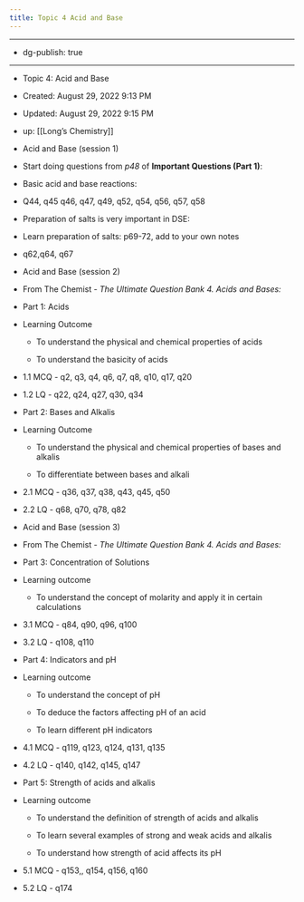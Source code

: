 ```yaml
---
title: Topic 4 Acid and Base
---
```


- --

- dg-publish: true

- --

- Topic 4: Acid and Base

- Created: August 29, 2022 9:13 PM

- Updated: August 29, 2022 9:15 PM

- up: [[Long’s Chemistry]] 

- Acid and Base (session 1)

- Start doing questions from *p48* of **Important Questions (Part 1)**:

- Basic acid and base reactions:

- Q44, q45 q46, q47, q49, q52, q54, q56, q57, q58

- Preparation of salts is very important in DSE:

- Learn preparation of salts: p69-72, add to your own notes

- q62,q64, q67

- Acid and Base (session 2)

- From The Chemist - *The Ultimate Question Bank 4. Acids and Bases:*

- Part 1: Acids

- Learning Outcome
	 - To understand the physical and chemical properties of acids

	 - To understand the basicity of acids

- 1.1 MCQ - q2, q3, q4, q6, q7, q8, q10, q17, q20

- 1.2 LQ - q22, q24, q27, q30, q34

- Part 2: Bases and Alkalis

- Learning Outcome
	 - To understand the physical and chemical properties of bases and alkalis

	 - To differentiate between bases and alkali

- 2.1 MCQ - q36, q37, q38, q43, q45, q50

- 2.2 LQ - q68, q70, q78, q82

- Acid and Base (session 3)

- From The Chemist - *The Ultimate Question Bank 4. Acids and Bases:*

- Part 3: Concentration of Solutions

- Learning outcome
	 - To understand the concept of molarity and apply it in certain calculations

- 3.1 MCQ - q84, q90, q96, q100

- 3.2 LQ - q108, q110

- Part 4: Indicators and pH

- Learning outcome
	 - To understand the concept of pH

	 - To deduce the factors affecting pH of an acid

	 - To learn different pH indicators

- 4.1 MCQ - q119, q123, q124, q131, q135

- 4.2 LQ - q140, q142, q145, q147

- Part 5: Strength of acids and alkalis

- Learning outcome
	 - To understand the definition of strength of acids and alkalis

	 - To learn several examples of strong and weak acids and alkalis

	 - To understand how strength of acid affects its pH

- 5.1 MCQ - q153,, q154, q156, q160

- 5.2 LQ - q174
